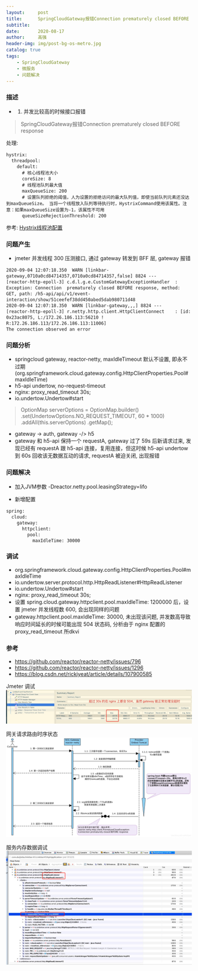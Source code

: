 ```yaml
---
layout:     post
title:      SpringCloudGateway报错Connection prematurely closed BEFORE response
subtitle:   
date:       2020-08-17
author:     高强
header-img: img/post-bg-os-metro.jpg
catalog: true
tags:
    - SpringCloudGateway
    - 微服务
    - 问题解决
---
```


### 描述
- 1. 并发比较高的时候接口报错
> SpringCloudGateway报错Connection prematurely closed BEFORE response

处理:
```
hystrix:
  threadpool:
    default:
      # 核心线程池大小
      coreSize: 8    
      # 线程池队列最大值
      maxQueueSize: 200
      # 设置队列拒绝的阈值，人为设置的拒绝访问的最大队列值，即使当前队列元素还没达到maxQueueSize。 当将一个线程放入队列等待执行时，HystrixCommand使用该属性。注意：如果maxQueueSize设置为-1，该属性不可用
      queueSizeRejectionThreshold: 200
```
参考: 
[Hystrix线程池配置](https://github.com/Netflix/Hystrix/wiki/Configuration#ThreadPool)

### 问题产生
- jmeter 并发线程 300 压测接口, 通过 gateway 转发到 BFF 层, gateway 报错
```
2020-09-04 12:07:18.350  WARN [linkbar-gateway,0710a0cd84714357,0710a0cd84714357,false] 8824 --- 
[reactor-http-epoll-3] c.d.l.g.e.CustomGatewayExceptionHandler  : Exception: Connection  prematurely closed BEFORE response, method: GET, path: /h5-api/api/v1/event-interaction/show/51ceefef38dd450abed5dab980711d48
2020-09-04 12:07:18.350  WARN [linkbar-gateway,,,] 8824 --- 
[reactor-http-epoll-3] r.netty.http.client.HttpClientConnect    : [id: 0x23ac8075, L:/172.26.186.113:56210 ! R:172.26.186.113/172.26.186.113:11006] 
The connection observed an error
```

### 问题分析
- springcloud gateway, reactor-netty, maxIdleTimeout 默认不设置, 即永不过期(org.springframework.cloud.gateway.config.HttpClientProperties.Pool#maxIdleTime)
- h5-api undertow, no-request-timeout
- nginx: proxy_read_timeout         30s;
- io.undertow.Undertow#start
> OptionMap serverOptions = OptionMap.builder()
.set(UndertowOptions.NO_REQUEST_TIMEOUT, 60 * 1000)
.addAll(this.serverOptions)
.getMap();
- gateway -> auth, gateway -/> h5
- gateway 和 h5-api 保持一个 requestA, gateway 过了 59s 后新请求过来, 发现已经有 requestA 跟 h5-api 连接，复用连接，但这时候 h5-api undertow 到 60s 回收该无数据互动的请求, requestA 被迫关闭, 出现报错

### 问题解决
- 加入JVM参数 -Dreactor.netty.pool.leasingStrategy=lifo

- 新增配置
```
spring:
  cloud:
    gateway:
      httpclient:
        pool:
          maxIdleTime: 30000
```

### 调试
- org.springframework.cloud.gateway.config.HttpClientProperties.Pool#maxIdleTime
- io.undertow.server.protocol.http.HttpReadListener#HttpReadListener
- io.undertow.Undertow#start
- nginx: proxy_read_timeout         30s;
- 设置 spring.cloud.gateway.httpclient.pool.maxIdleTime: 1200000 后，设置 jmeter 并发线程数 600, 会出现同样的问题
- gateway.httpclient.pool.maxIdleTime: 30000, 未出现该问题, 并发数高导致响应时间延长的时候可能出现 504 状态码, 分析由于 nginx 配置的 proxy_read_timeout 所dkvi

### 参考
- https://github.com/reactor/reactor-netty/issues/796
- https://github.com/reactor/reactor-netty/issues/1296
- https://blog.csdn.net/rickiyeat/article/details/107900585
  
Jmeter 调试
![Jmeter调试](/img/article/0005.png)

网关请求路由时序状态
![网关请求路由时序状态](/img/article/0006.png)

服务内存数据调试
![服务内存数据调试](/img/article/0007.png)


